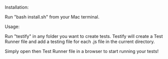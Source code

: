 Installation:

Run "bash install.sh" from your Mac terminal.

Usage:

Run "testify" in any folder you want to create tests. Testify will create a Test Runner file and add a testing file for each .js file in the current directory.

Simply open then Test Runner file in a browser to start running your tests!